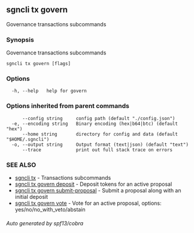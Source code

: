## sgncli tx govern

Governance transactions subcommands

### Synopsis

Governance transactions subcommands

```
sgncli tx govern [flags]
```

### Options

```
  -h, --help   help for govern
```

### Options inherited from parent commands

```
      --config string     config path (default "./config.json")
  -e, --encoding string   Binary encoding (hex|b64|btc) (default "hex")
      --home string       directory for config and data (default "$HOME/.sgncli")
  -o, --output string     Output format (text|json) (default "text")
      --trace             print out full stack trace on errors
```

### SEE ALSO

* [sgncli tx](sgncli_tx.md)	 - Transactions subcommands
* [sgncli tx govern deposit](sgncli_tx_govern_deposit.md)	 - Deposit tokens for an active proposal
* [sgncli tx govern submit-proposal](sgncli_tx_govern_submit-proposal.md)	 - Submit a proposal along with an initial deposit
* [sgncli tx govern vote](sgncli_tx_govern_vote.md)	 - Vote for an active proposal, options: yes/no/no_with_veto/abstain

###### Auto generated by spf13/cobra
